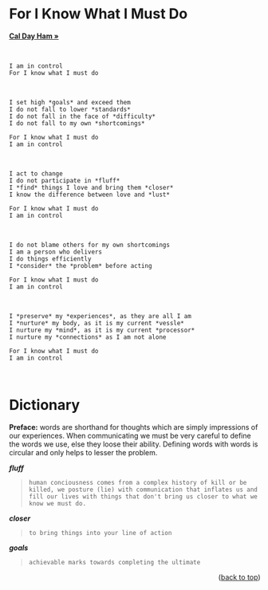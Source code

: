<h1 align="left">For I Know What I Must Do</h1>
<p align="left">
<a href="https://caldayham.com" title="go to caldayham.com"><strong>Cal Day Ham »</strong></a>  
<p>
<br>

```
I am in control  
For I know what I must do  
```
<br>

```
I set high *goals* and exceed them  
I do not fall to lower *standards*  
I do not fall in the face of *difficulty*  
I do not fall to my own *shortcomings*  

For I know what I must do  
I am in control
```
<br>

```
I act to change  
I do not participate in *fluff*  
I *find* things I love and bring them *closer*  
I know the difference between love and *lust*  

For I know what I must do  
I am in control
```
<br>

```
I do not blame others for my own shortcomings  
I am a person who delivers  
I do things efficiently  
I *consider* the *problem* before acting  

For I know what I must do
I am in control
```
<br>

```
I *preserve* my *experiences*, as they are all I am
I *nurture* my body, as it is my current *vessle*  
I nurture my *mind*, as it is my current *processor*  
I nurture my *connections* as I am not alone

For I know what I must do  
I am in control 
```
<br>

# Dictionary
**Preface:** words are shorthand for thoughts which are simply impressions of our experiences. When communicating we must be very careful to define the words we use, else they loose their ability. Defining words with words is circular and only helps to lesser the problem.  

***fluff***  
> `human conciousness comes from a complex history of kill or be killed, we posture (lie) with communication that inflates us and fill our lives with things that don't bring us closer to what we know we must do.`  

***closer***  
> `to bring things into your line of action`

***goals***  
> `achievable marks towards completing the ultimate`  

<p align="right">(<a href="#top">back to top</a>)</p>